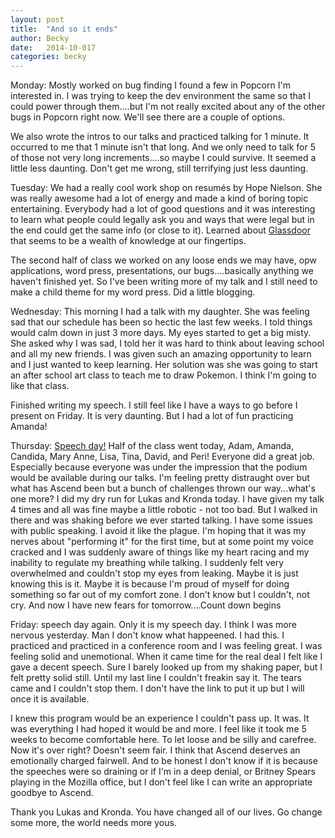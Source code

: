 ```yaml
---
layout: post
title:  "And so it ends"
author: Becky
date:   2014-10-017
categories: becky
---
```


Monday: Mostly worked on bug finding I found a few in Popcorn I'm interested in. I was trying to keep the dev environment the same so that I could power through them....but I'm not really excited about any of the other bugs in Popcorn right now. We'll see there are a couple of options.

We also wrote the intros to our talks and practiced talking for 1 minute. It occurred to me that 1 minute isn't that long. And we only need to talk for 5 of those not very long increments....so maybe I could survive. It seemed a little less daunting. Don't get me wrong, still terrifying just less daunting.

Tuesday: We had a really cool work shop on resumés by Hope Nielson. She was really awesome had a lot of energy and made a kind of boring topic entertaining. Everybody had a lot of good questions and it was interesting to learn what people could legally ask you and ways that were legal but in the end could get the same info (or close to it). Learned about [Glassdoor](glassdoor.com) that seems to be a wealth of knowledge at our fingertips.

The second half of class we worked on any loose ends we may have, opw applications, word press, presentations, our bugs....basically anything we haven't finished yet. So I've been writing more of my talk and I still need to make a child theme for my word press. Did a little blogging.

Wednesday: This morning I had a talk with my daughter. She was feeling sad that our schedule has been so hectic the last few weeks. I told things would calm down in just 3 more days. My eyes started to get a big misty. She asked why I was sad, I told her it was hard to think about leaving school and all my new friends. I was given such an amazing opportunity to learn and I just wanted to keep learning. Her solution was she was going to start an after school art class to teach me to draw Pokemon. I think I'm going to like that class.

Finished writing my speech. I still feel like I have a ways to go before I present on Friday. It is very daunting. But I had a lot of fun practicing Amanda!

Thursday: [Speech day!](https://air.mozilla.org/channels/ascend/) Half of the class went today, Adam, Amanda, Candida, Mary Anne, Lisa, Tina, David, and Peri! Everyone did a great job. Especially because everyone was under the impression that the podium would be available during our talks. I'm feeling pretty distraught over but what has Ascend been but a bunch of challenges thrown our way...what's one more? I did my dry run for Lukas and Kronda today. I have given my talk 4 times and all was fine maybe a little robotic - not too bad. But I walked in there and was shaking before we ever started talking. I have some issues with public speaking. I avoid it like the plague. I'm hoping that it was my nerves about "performing it" for the first time, but at some point my voice cracked and I was suddenly aware of things like my heart racing and my inability to regulate my breathing while talking. I suddenly felt very overwhelmed and couldn't stop my eyes from leaking. Maybe it is just knowing this is it. Maybe it is because I'm proud of myself for doing something so far out of my comfort zone. I don't know but I couldn't, not cry. And now I have new fears for tomorrow....Count down begins

Friday: speech day again.  Only it is my speech day. I think I was more nervous yesterday. Man I don't know what happeened. I had this. I practiced and practiced in a conference room and I was feeling great. I was feeling solid and unemotional. When it came time for the real deal I felt like I gave a decent speech. Sure I barely looked up from my shaking paper, but I felt pretty solid still. Until my last line I couldn't freakin say it. The tears came and I couldn't stop them. I don't have the link to put it up but I will once it is available.

I knew this program would be an experience I couldn't pass up. It was. It was everything I had hoped it would be and more. I feel like it took me 5 weeks to become comfortable here. To let loose and be silly and carefree. Now it's over right? Doesn't seem fair.  I think that Ascend deserves an emotionally charged fairwell. And to be honest I don't know if it is because the speeches were so draining or if I'm in a deep denial, or Britney Spears playing in the Mozilla office, but I don't feel like I can write an appropriate goodbye to Ascend.

Thank you Lukas and Kronda. You have changed all of our lives. Go change some more, the world needs more yous.





